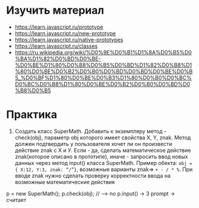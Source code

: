 # Изучить материал

* https://learn.javascript.ru/prototype
* https://learn.javascript.ru/new-prototype
* https://learn.javascript.ru/native-prototypes
* https://learn.javascript.ru/classes
* https://ru.wikipedia.org/wiki/%D0%9E%D0%B1%D1%8A%D0%B5%D0%BA%D1%82%D0%BD%D0%BE-%D0%BE%D1%80%D0%B8%D0%B5%D0%BD%D1%82%D0%B8%D1%80%D0%BE%D0%B2%D0%B0%D0%BD%D0%BD%D0%BE%D0%B5_%D0%BF%D1%80%D0%BE%D0%B3%D1%80%D0%B0%D0%BC%D0%BC%D0%B8%D1%80%D0%BE%D0%B2%D0%B0%D0%BD%D0%B8%D0%B5

# Практика

1) Создать класс SuperMath. Добавить к экземпляру метод - check(obj), параметр obj которого имеет свойства X, Y, znak. Метод должен подтвердить у пользователя хочет ли он произвести действие znak c Х и У. Если - да, сделать математическое действие znak(которое описано в прототипе), иначе - запросить ввод новых данных через метод input() класса SuperMath.
Пример обекта: `obj = { X:12, Y:3, znak: “/”}`, возможные варианты znak=>  `+ - / * %`.
При вводе znak нужно сделать проверку корректности ввода на возможные математические действия

p = new SuperMath();
p.check(obj); // --> no p.input() -> 3 prompt -> считает
        